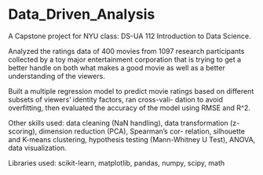 # Data_Driven_Analysis
A Capstone project for NYU class: DS-UA 112 Introduction to Data Science. 

Analyzed the ratings data of 400 movies from 1097 research participants collected by a toy major entertainment corporation that is trying to get a better handle on both what makes a good movie as well as a better understanding of the viewers.

Built a multiple regression model to predict movie ratings based on different subsets of viewers’ identity factors, ran cross-vali- dation to avoid overfitting, then evaluated the accuracy of the model using RMSE and R^2.

Other skills used: data cleaning (NaN handling), data transformation (z-scoring), dimension reduction (PCA), Spearman’s cor- relation, silhouette and K-means clustering, hypothesis testing (Mann-Whitney U Test), ANOVA, data visualization.

Libraries used: scikit-learn, matplotlib, pandas, numpy, scipy, math
